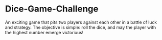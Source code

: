 # Dice-Game-Challenge
An exciting game that pits two players against each other in a battle of luck and strategy.  The objective is simple: roll the dice, and may the player with the highest number emerge victorious!
